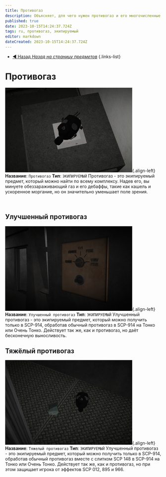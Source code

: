 ```yaml
---
title: Противогаз
description: Объясняет, для чего нужен противогаз и его многочисленные виды в игре
published: true
date: 2023-10-15T14:24:37.724Z
tags: ru, противогаз, экипируемый
editor: markdown
dateCreated: 2023-10-15T14:24:37.724Z
---
```


- [:arrow_backward: Назад *Назад на страницу предметов*](/ru/game/items)
{.links-list}
# Противогаз
![gasmask.wiki.fixed.png](/items/gasmask.wiki.fixed.png){.align-left}**Название**: `Противогаз`
**Тип**: `ЭКИПИРУЕМЫЙ`
Противогаз - это экипируемый предмет, который можно найти по всему комплексу.
Надев его, вы минуете обеззараживающий газ и его дебаффы, такие как кашель и ускоренное моргание, но он значительно уменьшает поле зрения.
⠀
⠀
⠀

⠀
⠀
## Улучшенный противогаз
![gasmask.super.wiki.fixed.png](/images/items/gasmask.super.wiki.fixed.png){.align-left}**Название**: `Улучшенный противогаз`
**Тип**: `ЭКИПИРУЕМЫЙ`
Улучшенный противогаз - это экипируемый предмет, который можно получить только в SCP-914, обработав обычный противогаз в SCP-914 на Тонко или Очень Тонко.
Действует так же, как и противогаз, но даёт бесконечную выносливость.
⠀
⠀
⠀
⠀
⠀
⠀
## Тяжёлый противогаз
![gasmask.heavy.wiki.png](/images/items/gasmask.heavy.wiki.png){.align-left}**Название**: `Тяжелый противогаз`
**Тип**: `ЭКИПИРУЕМЫЙ`
Улучшенный противогаз - это экипируемый предмет, который можно получить только в SCP-914, обработав обычный противогаз вместе с слитком SCP 148 в SCP-914 на Тонко или Очень Тонко.
Действует так же, как и противогаз, но при этом защищает игрока от эффектов SCP 012, 895 и 966. 
⠀
⠀
⠀
